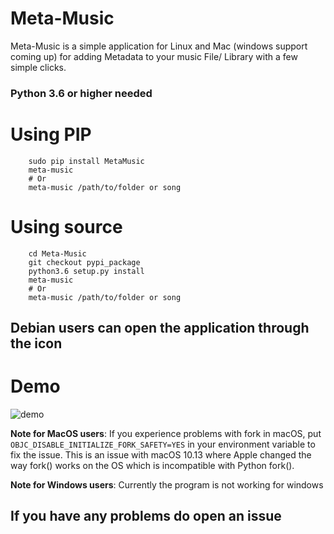        
# Meta-Music
Meta-Music is a simple application for Linux and Mac (windows support coming up) for adding Metadata to your music File/ Library with a few simple clicks.

### Python 3.6 or higher needed
# Using PIP
        sudo pip install MetaMusic
        meta-music
        # Or
        meta-music /path/to/folder or song
        
# Using source
        
        cd Meta-Music
        git checkout pypi_package 
        python3.6 setup.py install
        meta-music
        # Or
        meta-music /path/to/folder or song
        
## Debian users can open the application through the icon

# Demo

![demo](https://media.giphy.com/media/8PBFETWIZ39tme3vow/giphy.gif)


**Note for MacOS users**: If you experience problems with fork in macOS, put `OBJC_DISABLE_INITIALIZE_FORK_SAFETY=YES` in your environment variable to fix the issue. This is an issue with macOS 10.13 where Apple changed the way fork() works on the OS which is incompatible with Python fork().
 
**Note for Windows users**: Currently the program is not working for windows

## If you have any problems do open an issue
